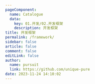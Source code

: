 ```yaml
---
pageComponent: 
  name: Catalogue
  data: 
    key: 01.开发/02.开发框架
    description: 开发框架
title: 开发框架
permalink: /framework/
sidebar: false
article: false
comment: false
editLink: false
author: 
  name: pursuit
  link: https://github.com/unique-pure
date: 2023-11-24 14:10:02
---
```

